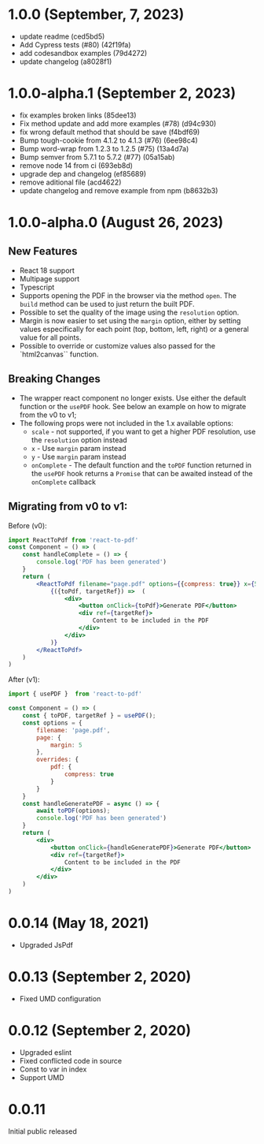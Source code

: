 # 1.0.0 (September, 7, 2023)

* update readme (ced5bd5)
* Add Cypress tests  (#80) (42f19fa)
* add codesandbox examples (79d4272)
* update changelog (a8028f1)

# 1.0.0-alpha.1 (September 2, 2023)

* fix examples broken links (85dee13)
* Fix method update and add more examples (#78) (d94c930)
* fix wrong default method that should be save (f4bdf69)
* Bump tough-cookie from 4.1.2 to 4.1.3 (#76) (6ee98c4)
* Bump word-wrap from 1.2.3 to 1.2.5 (#75) (13a4d7a)
* Bump semver from 5.7.1 to 5.7.2 (#77) (05a15ab)
* remove node 14 from ci (693eb8d)
* upgrade dep and changelog (ef85689)
* remove aditional file (acd4622)
* update changelog and remove example from npm (b8632b3)

# 1.0.0-alpha.0 (August 26, 2023)

## New Features

- React 18 support
- Multipage support
- Typescript
- Supports opening the PDF in the browser via the method `open`. The `build` method can be used to just return the built PDF.
- Possible to set the quality of the image using the `resolution` option.
- Margin is now easier to set using the `margin` option, either by setting values especifically for each point (top, bottom, left, right) or a general value for all points.
- Possible to override or customize values also passed for the `html2canvas`` function.

## Breaking Changes

- The wrapper react component no longer exists. Use either the default function or the `usePDF` hook. See below an example on how to migrate from the v0 to v1;
- The following props were not included in the 1.x available options:
  - `scale` - not supported, if you want to get a higher PDF resolution, use the `resolution` option instead
  - `x` - Use `margin` param instead
  - `y` - Use `margin` param instead
  - `onComplete` - The default function and the `toPDF` function returned in the `usePDF` hook returns a `Promise` that can be awaited instead of the `onComplete` callback

## Migrating from v0 to v1:

Before (v0):

```jsx
import ReactToPdf from 'react-to-pdf'
const Component = () => (
    const handleComplete = () => {
        console.log('PDF has been generated')
    }
    return (
        <ReactToPdf filename="page.pdf" options={{compress: true}} x={5} y={5} onComplete={handleComplete}>
            {({toPdf, targetRef}) =>  (
                <div>
                    <button onClick={toPdf}>Generate PDF</button>
                    <div ref={targetRef}>
                        Content to be included in the PDF
                    </div>
                </div>
            )}
        </ReactToPdf>
    )
)
```

After (v1):

```jsx
import { usePDF }  from 'react-to-pdf'

const Component = () => (
    const { toPDF, targetRef } = usePDF();
    const options = {
        filename: 'page.pdf',
        page: {
            margin: 5
        },
        overrides: {
            pdf: {
                compress: true
            }
        }
    }
    const handleGeneratePDF = async () => {
        await toPDF(options);
        console.log('PDF has been generated')
    }
    return (
        <div>
            <button onClick={handleGeneratePDF}>Generate PDF</button>
            <div ref={targetRef}>
                Content to be included in the PDF
            </div>
        </div>
    )
)
```

# 0.0.14 (May 18, 2021)

- Upgraded JsPdf

# 0.0.13 (September 2, 2020)

- Fixed UMD configuration

# 0.0.12 (September 2, 2020)

- Upgraded eslint
- Fixed conflicted code in source
- Const to var in index
- Support UMD

# 0.0.11

Initial public released
